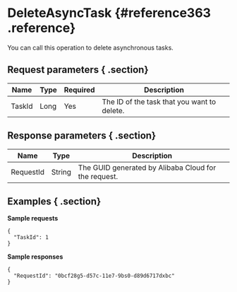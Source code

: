 # DeleteAsyncTask {#reference363 .reference}

You can call this operation to delete asynchronous tasks.

## Request parameters { .section}

|Name|Type|Required|Description|
|----|----|--------|-----------|
|TaskId|Long|Yes|The ID of the task that you want to delete.|

## Response parameters { .section}

|Name|Type|Description|
|----|----|-----------|
|RequestId|String|The GUID generated by Alibaba Cloud for the request.|

## Examples { .section}

**Sample requests**

```
{
  "TaskId": 1
}

```

**Sample responses**

```
{
  "RequestId": "0bcf28g5-d57c-11e7-9bs0-d89d6717dxbc"
}

```

